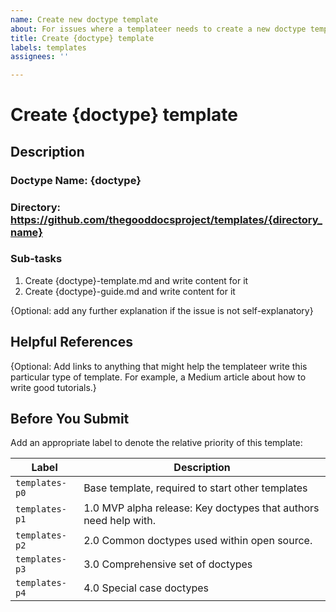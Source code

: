 ```yaml
---
name: Create new doctype template
about: For issues where a templateer needs to create a new doctype template.
title: Create {doctype} template
labels: templates
assignees: ''

---
```


# Create {doctype} template

## Description
### Doctype Name: {doctype}
### Directory: https://github.com/thegooddocsproject/templates/{directory_name}
### Sub-tasks
1. Create {doctype}-template.md and write content for it
2. Create {doctype}-guide.md and write content for it

{Optional: add any further explanation if the issue is not self-explanatory}

## Helpful References
{Optional: Add links to anything that might help the templateer write this particular type of template. For example, a Medium article about how to write good tutorials.}

## Before You Submit
Add an appropriate label to denote the relative priority of this template:

Label | Description
--|--
`templates-p0`| Base template, required to start other templates
`templates-p1` | 1.0 MVP alpha release: Key doctypes that authors need help with.
`templates-p2` | 2.0 Common doctypes used within open source.
`templates-p3` | 3.0 Comprehensive set of doctypes
`templates-p4` | 4.0 Special case doctypes
